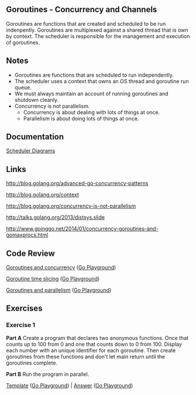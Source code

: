 ## Goroutines - Concurrency and Channels

Goroutines are functions that are created and scheduled to be run indenpently. Goroutines are multiplexed against a shared thread that is own by context. The scheduler is responsible for the management and execution of goroutines.

## Notes

* Goroutines are functions that are scheduled to run independently.
* The scheduler uses a context that owns an OS thread and goroutine run queue.
* We must always maintain an account of running goroutines and shutdown cleanly.
* Concurrency is not parallelism.
	* Concurrency is about dealing with lots of things at once.
	* Parallelism is about doing lots of things at once.

## Documentation

[Scheduler Diagrams](documentation/scheduler.md)

## Links

http://blog.golang.org/advanced-go-concurrency-patterns

http://blog.golang.org/context

http://blog.golang.org/concurrency-is-not-parallelism

http://talks.golang.org/2013/distsys.slide

http://www.goinggo.net/2014/01/concurrency-goroutines-and-gomaxprocs.html

## Code Review

[Goroutines and concurrency](example1/example1.go) ([Go Playground](http://play.golang.org/p/LI0TEB6PMf))

[Goroutine time slicing](example2/example2.go) ([Go Playground](https://play.golang.org/p/AzDUqwkM58))

[Goroutines and parallelism](example3/example3.go) ([Go Playground](http://play.golang.org/p/cqsHoPD30n))

## Exercises

### Exercise 1

**Part A** Create a program that declares two anonymous functions. Once that counts up to 100 from 0 and one that counts down to 0 from 100. Display each number with an unique identifier for each goroutine. Then create goroutines from these functions and don't let main return until the goroutines complete.

**Part B** Run the program in parallel.

[Template](exercises/template1/template1.go) ([Go Playground](http://play.golang.org/p/H-h1cbBW3B)) | 
[Answer](exercises/exercise1/exercise1.go) ([Go Playground](http://play.golang.org/p/mB4QslSNoA))
